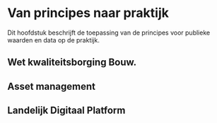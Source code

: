 Van principes naar praktijk
===========================

Dit hoofdstuk beschrijft de toepassing van de principes voor publieke waarden en
data op de praktijk.

Wet kwaliteitsborging Bouw.
---------------------------

Asset management
----------------

Landelijk Digitaal Platform
---------------------------
